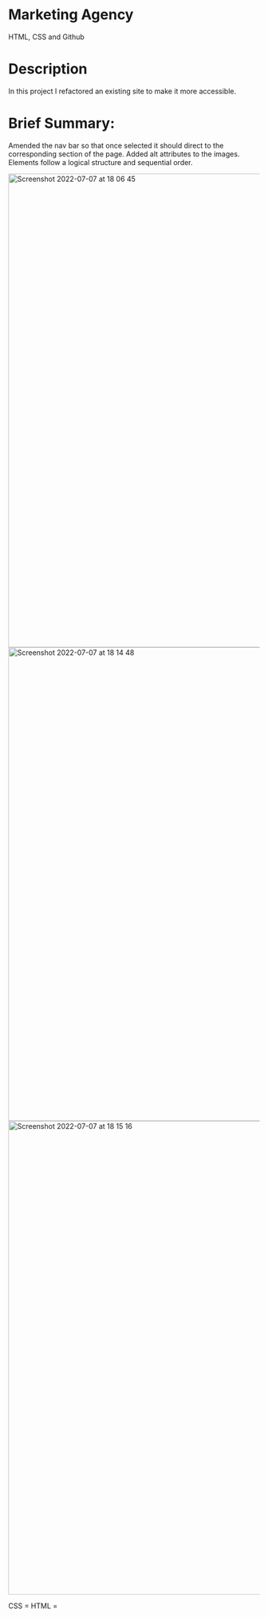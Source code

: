 # Marketing Agency

HTML, CSS and Github

# Description

In this project I refactored an existing site to make it more accessible.

# Brief Summary:

Amended the nav bar so that once selected it should direct to the corresponding section of the page.
Added alt attributes to the images.
Elements follow a logical structure and sequential order.

<img width="950" alt="Screenshot 2022-07-07 at 18 06 45" src="https://user-images.githubusercontent.com/108237958/177832205-7a750c6d-d040-452e-90c6-f04f15e5dcea.png">

<img width="950" alt="Screenshot 2022-07-07 at 18 14 48" src="https://user-images.githubusercontent.com/108237958/177832298-406d4f95-eec4-41a4-9e8b-58a1cff22001.png">


<img width="950" alt="Screenshot 2022-07-07 at 18 15 16" src="https://user-images.githubusercontent.com/108237958/177832454-bdab160f-f558-40e3-b920-b92a07966a21.png">



CSS =
HTML = 

